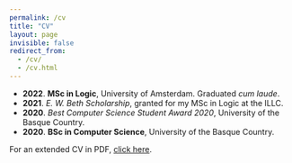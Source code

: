 ```yaml
---
permalink: /cv
title: "CV"
layout: page
invisible: false
redirect_from: 
  - /cv/
  - /cv.html
---
```


- **2022**. **MSc in Logic**, University of Amsterdam. Graduated _cum laude_.
- **2021**. _E. W. Beth Scholarship_, granted for my MSc in Logic at the ILLC.
- **2020**. _Best Computer Science Student Award 2020_, University of the Basque Country. 
- **2020**. **BSc in Computer Science**, University of the Basque Country.

For an extended CV in PDF, [click here](https://narteche.github.io/files/others/cv_oct22.pdf).
